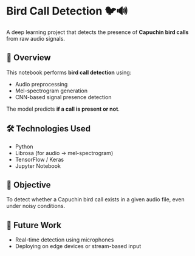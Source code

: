 # Bird Call Detection 🐦🔊

A deep learning project that detects the presence of **Capuchin bird calls** from raw audio signals.

## 📌 Overview
This notebook performs **bird call detection** using:
- Audio preprocessing
- Mel-spectrogram generation
- CNN-based signal presence detection

The model predicts **if a call is present or not**.

## 🛠️ Technologies Used
- Python
- Librosa (for audio → mel-spectrogram)
- TensorFlow / Keras
- Jupyter Notebook

## 🎯 Objective
To detect whether a Capuchin bird call exists in a given audio file, even under noisy conditions.

## 🚀 Future Work
- Real-time detection using microphones  
- Deploying on edge devices or stream-based input

